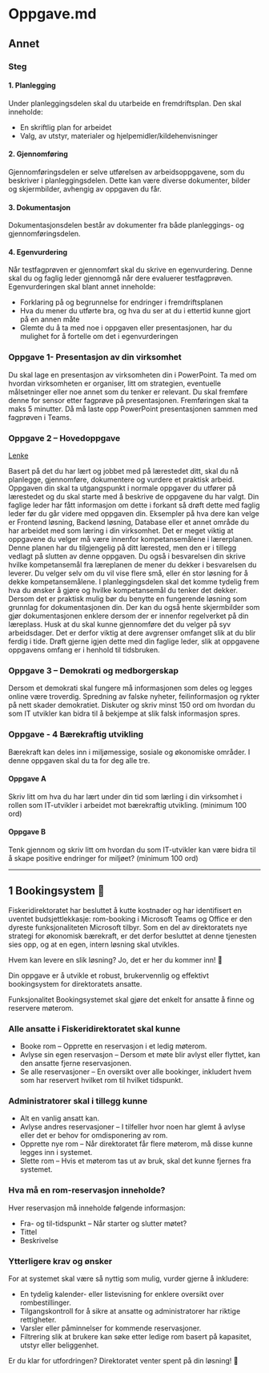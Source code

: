 # Oppgave.md

## Annet

### Steg

#### 1. Planlegging

Under planleggingsdelen skal du utarbeide en fremdriftsplan. Den skal inneholde:

- En skriftlig plan for arbeidet
- Valg, av utstyr, materialer og hjelpemidler/kildehenvisninger

#### 2. Gjennomføring

Gjennomføringsdelen er selve utførelsen av arbeidsoppgavene, som du beskriver i planleggingsdelen. Dette kan være diverse dokumenter, bilder og skjermbilder, avhengig av oppgaven du får.  

#### 3. Dokumentasjon

Dokumentasjonsdelen består av dokumenter fra både planleggings- og gjennomføringsdelen.  

#### 4. Egenvurdering

Når testfagprøven er gjennomført skal du skrive en egenvurdering. Denne skal du og faglig leder gjennomgå når dere evaluerer testfagprøven. Egenvurderingen skal blant annet inneholde:

- Forklaring på og begrunnelse for endringer i fremdriftsplanen
- Hva du mener du utførte bra, og hva du ser at du i ettertid kunne gjort på en annen måte
- Glemte du å ta med noe i oppgaven eller presentasjonen, har du mulighet for å fortelle om det i egenvurderingen

### Oppgave 1- Presentasjon av din virksomhet

Du skal lage en presentasjon av virksomheten din i PowerPoint. Ta med om hvordan virksomheten er organiser, litt om strategien, eventuelle målsetninger eller noe annet som du tenker er relevant.
Du skal fremføre denne for sensor etter fagprøve på presentasjonen. Fremføringen skal ta maks 5 minutter. Då må laste opp PowerPoint presentasjonen sammen med fagprøven i Teams.

### Oppgave 2 – Hovedoppgave

[Lenke](#1-bookingsystem-)

Basert på det du har lært og jobbet med på lærestedet ditt, skal du nå planlegge, gjennomføre, dokumentere og vurdere et praktisk arbeid. Oppgaven din skal ta utgangspunkt i normale oppgaver du utfører på lærestedet og du skal starte med å beskrive de oppgavene du har valgt. Din faglige leder har fått informasjon om dette i forkant så drøft dette med faglig leder før du går videre med oppgaven din.
Eksempler på hva dere kan velge er Frontend løsning, Backend løsning, Database eller et annet område du har arbeidet med som læring i din virksomhet. Det er meget viktig at oppgavene du velger må være innenfor kompetansemålene i lærerplanen. Denne planen har du tilgjengelig på ditt lærested, men den er i tillegg vedlagt på slutten av denne oppgaven. Du også i besvarelsen din skrive hvilke kompetansemål fra læreplanen de mener du dekker i besvarelsen du leverer.
Du velger selv om du vil vise flere små, eller én stor løsning for å dekke kompetansemålene. I planleggingsdelen skal det komme tydelig frem hva du ønsker å gjøre og hvilke kompetansemål du tenker det dekker. Dersom det er praktisk mulig bør du benytte en fungerende løsning som grunnlag for dokumentasjonen din. Der kan du også hente skjermbilder som gjør dokumentasjonen enklere dersom der er innenfor regelverket på din læreplass.
Husk at du skal kunne gjennomføre det du velger på syv arbeidsdager. Det er derfor viktig at dere avgrenser omfanget slik at du blir ferdig i tide. Drøft gjerne igjen dette med din faglige leder, slik at oppgavene oppgavens omfang er i henhold til tidsbruken.

### Oppgave 3 – Demokrati og medborgerskap

Dersom et demokrati skal fungere må informasjonen som deles og legges online være troverdig. Spredning av falske nyheter, feilinformasjon og rykter på nett skader demokratiet. Diskuter og skriv minst 150 ord om hvordan du som IT utvikler kan bidra til å bekjempe at slik falsk informasjon spres.

### Oppgave - 4 Bærekraftig utvikling

Bærekraft kan deles inn i miljømessige, sosiale og økonomiske områder. I denne oppgaven skal du ta for deg alle tre.

#### Oppgave A

Skriv litt om hva du har lært under din tid som lærling i din virksomhet i rollen som IT-utvikler i arbeidet mot bærekraftig utvikling. (minimum 100 ord)

#### Oppgave B

Tenk gjennom og skriv litt om hvordan du som IT-utvikler kan være bidra til å skape positive endringer for miljøet? (minimum 100 ord)

***

## 1 Bookingsystem 📅

Fiskeridirektoratet har besluttet å kutte kostnader og har identifisert en uventet budsjettlekkasje: rom-booking i Microsoft Teams og Office er den dyreste funksjonaliteten Microsoft tilbyr. Som en del av direktoratets nye strategi for økonomisk bærekraft, er det derfor besluttet at denne tjenesten sies opp, og at en egen, intern løsning skal utvikles.

Hvem kan levere en slik løsning? Jo, det er her du kommer inn! 🎉

Din oppgave er å utvikle et robust, brukervennlig og effektivt bookingsystem for direktoratets ansatte.

Funksjonalitet Bookingsystemet skal gjøre det enkelt for ansatte å finne og reservere møterom.

### Alle ansatte i Fiskeridirektoratet skal kunne

- Booke rom – Opprette en reservasjon i et ledig møterom.
- Avlyse sin egen reservasjon – Dersom et møte blir avlyst eller flyttet, kan den ansatte fjerne reservasjonen.
- Se alle reservasjoner – En oversikt over alle bookinger, inkludert hvem som har reservert hvilket rom til hvilket tidspunkt.

### Administratorer skal i tillegg kunne

- Alt en vanlig ansatt kan.
- Avlyse andres reservasjoner – I tilfeller hvor noen har glemt å avlyse eller det er behov for omdisponering av rom.
- Opprette nye rom – Når direktoratet får flere møterom, må disse kunne legges inn i systemet.
- Slette rom – Hvis et møterom tas ut av bruk, skal det kunne fjernes fra systemet.

### Hva må en rom-reservasjon inneholde?

Hver reservasjon må inneholde følgende informasjon:

- Fra- og til-tidspunkt – Når starter og slutter møtet?
- Tittel
- Beskrivelse

### Ytterligere krav og ønsker

For at systemet skal være så nyttig som mulig, vurder gjerne å inkludere:

- En tydelig kalender- eller listevisning for enklere oversikt over rombestillinger.
- Tilgangskontroll for å sikre at ansatte og administratorer har riktige rettigheter.
- Varsler eller påminnelser for kommende reservasjoner.
- Filtrering slik at brukere kan søke etter ledige rom basert på kapasitet, utstyr eller beliggenhet.

Er du klar for utfordringen? Direktoratet venter spent på din løsning! 🚀
